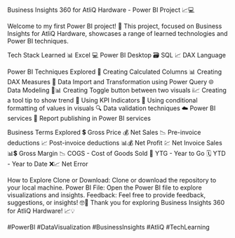 Business Insights 360 for AtliQ Hardware - Power BI Project 📈💻

Welcome to my first Power BI project! 🚀 This project, focused on Business Insights for AtliQ Hardware, showcases a range of learned technologies and Power BI techniques.

Tech Stack Learned
📊 Excel 💻 Power BI Desktop 🗃️ SQL 📈 DAX Language

Power BI Techniques Explored
📝 Creating Calculated Columns 📊 Creating DAX Measures 🔄 Data Import and Transformation using Power Query 🌐 Data Modeling 🔄📊 Creating Toggle button between two visuals ℹ️📈 Creating a tool tip to show trend 🚥 Using KPI Indicators 🎨 Using conditional formatting of values in visuals 🔍 Data validation techniques ☁️ Power BI services 🚀 Report publishing in Power BI services

Business Terms Explored
💲 Gross Price 💰 Net Sales 📉 Pre-invoice deductions 📈 Post-invoice deductions 📊💰 Net Profit 💹 Net Invoice Sales 📊💲 Gross Margin 📉 COGS - Cost of Goods Sold 📆 YTG - Year to Go 🗓️ YTD - Year to Date ❌📈 Net Error

How to Explore
Clone or Download: Clone or download the repository to your local machine.
Power BI File: Open the Power BI file to explore visualizations and insights.
Feedback: Feel free to provide feedback, suggestions, or insights! 🤓💼
Thank you for exploring Business Insights 360 for AtliQ Hardware! 📈💡

#PowerBI #DataVisualization #BusinessInsights #AtliQ #TechLearning
